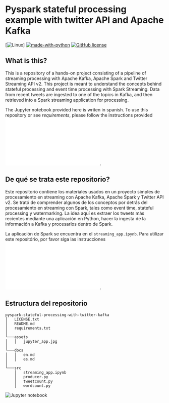# Pyspark stateful processing example with twitter API and Apache Kafka
[![Linux](https://svgshare.com/i/Zhy.svg)] [![made-with-python](https://img.shields.io/badge/Made%20with-Python-1f425f.svg)](https://www.python.org/) [![GitHub license](https://img.shields.io/github/license/Naereen/StrapDown.js.svg)](LICENSE)
## What is this?
This is a repository of a hands-on project consisting of a pipeline of streaming processing with Apache Kafka, Apache Spark and Twitter Streaming API v2. This project is meant to understand the concepts behind stateful processing and event time processing with Spark Streaming. Data from recent tweets are ingested to one of the topics in Kafka, and then retrieved into a Spark streaming application for processing.

The Jupyter notebook provided here is writen in spanish. To use this repository or see *requirements*, please follow the instructions provided ![here](docs/en.md).

## De qué se trata este repositorio?
Este repositorio contiene los materiales usados en un proyecto simples de procesamiento en streaming con Apache Kafka, Apache Spark y Twitter API v2. Se trató de comprender algunos de los conceptos por detrás del procesamiento en streaming con Spark, tales como event time, stateful processing y watermarking. La idea aquí es extraer los tweets más recientes mediante una aplicación en Python, hacer la ingesta de la información a Kafka y procesarlos dentro de Spark.

La aplicación de Spark se encuentra en el `streaming_app.ipynb`. Para utilizar este repositório, por favor siga las instrucciones ![aqui](docs/es.md).

## Estructura del repositorio
```
pyspark-stateful-processing-with-twitter-kafka
│   LICENSE.txt 
│   README.md
│   requirements.txt
│
└───assets
│   │   jupyter_app.jpg
│
└───docs
│   │   en.md
│   │   es.md
│
└───src
    │   streaming_app.ipynb
    │   producer.py
    │   tweetcount.py
    │   wordcount.py
```

![![Jupyter notebook](assets/jupyter_app.jpg)](src/streaming_app.ipynb)